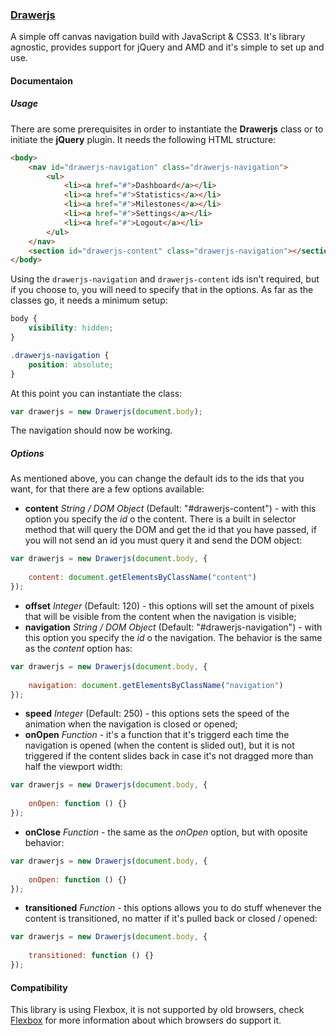 ### [Drawerjs](http://codepen.io/rolandjitsu/pen/CgmGd)

A simple off canvas navigation build with JavaScript &amp; CSS3. It's library agnostic, provides support for jQuery and AMD and it's simple to set up and use.

#### Documentaion


##### Usage

There are some prerequisites in order to instantiate the **Drawerjs** class or to initiate the **jQuery** plugin. It needs the following HTML structure:

``` html
<body>
	<nav id="drawerjs-navigation" class="drawerjs-navigation">
	    <ul>
	        <li><a href="#">Dashboard</a></li>
	        <li><a href="#">Statistics</a></li>
	        <li><a href="#">Milestones</a></li>
	        <li><a href="#">Settings</a></li>
	        <li><a href="#">Logout</a></li>
	    </ul>
	</nav>
	<section id="drawerjs-content" class="drawerjs-navigation"></section>
</body>
```
Using the `drawerjs-navigation` and `drawerjs-content` ids isn't required, but if you choose to, you will need to specify that in the options. As far as the classes go, it needs a minimum setup:

``` css
body {
    visibility: hidden;
}

.drawerjs-navigation {
	position: absolute;
}
```
At this point you can instantiate the class:

``` js
var drawerjs = new Drawerjs(document.body);
```
The navigation should now be working.

##### Options

As mentioned above, you can change the default ids to the ids that you want, for that there are a few options available:

- **content** *String / DOM Object* (Default: "#drawerjs-content") - with this option you specify the *id* o the content. There is a built in selector method that will query the DOM and get the id that you have passed, if you will not send an id you must query it and send the DOM object:

``` js
var drawerjs = new Drawerjs(document.body, {
	
	content: document.getElementsByClassName("content")
});

```
- **offset** *Integer* (Default: 120) - this options will set the amount of pixels that will be visible from the content when the navigation is visible;
- **navigation** *String / DOM Object* (Default: "#drawerjs-navigation") - with this option you specify the *id* o the navigation. The behavior is the same as the *content* option has:

``` js
var drawerjs = new Drawerjs(document.body, {
	
	navigation: document.getElementsByClassName("navigation")
});
```

- **speed** *Integer* (Default: 250) - this options sets the speed of the animation when the navigation is closed or opened;
- **onOpen** *Function* - it's a function that it's triggerd each time the navigation is opened (when the content is slided out), but it is not triggered if the content slides back in case it's not dragged more than half the viewport width:

``` js
var drawerjs = new Drawerjs(document.body, {
	
	onOpen: function () {}
});
```

- **onClose** *Function* - the same as the *onOpen* option, but with oposite behavior:

``` js
var drawerjs = new Drawerjs(document.body, {
	
	onOpen: function () {}
});
```

- **transitioned** *Function* - this options allows you to do stuff whenever the content is transitioned, no matter if it's pulled back or closed / opened:

``` js
var drawerjs = new Drawerjs(document.body, {
	
	transitioned: function () {}
});
```
#### Compatibility

This library is using Flexbox, it is not supported by old browsers, check [Flexbox](http://caniuse.com/flexbox) for more information about which browsers do support it.